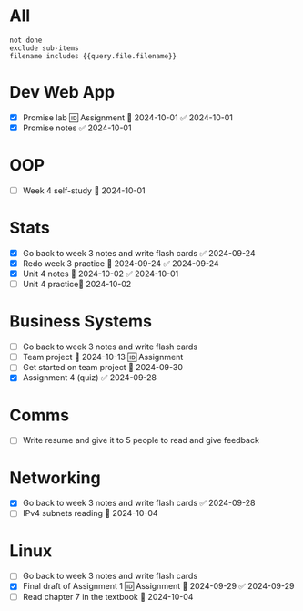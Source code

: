 # All
```tasks
not done
exclude sub-items
filename includes {{query.file.filename}}
```

# Dev Web App
- [x] Promise lab 🆔 Assignment 📅 2024-10-01 ✅ 2024-10-01
- [x] Promise notes ✅ 2024-10-01
# OOP
- [ ] Week 4 self-study 📅 2024-10-01 
# Stats
- [x] Go back to week 3 notes and write flash cards ✅ 2024-09-24
- [x] Redo week 3 practice 📅 2024-09-24 ✅ 2024-09-24
- [x] Unit 4 notes 📅 2024-10-02 ✅ 2024-10-01
- [ ] Unit 4 practice📅 2024-10-02 
# Business Systems
- [ ] Go back to week 3 notes and write flash cards
- [ ] Team project 📅 2024-10-13 🆔 Assignment
- [ ] Get started on team project 📅 2024-09-30 
- [x] Assignment 4 (quiz) ✅ 2024-09-28
# Comms
- [ ] Write resume and give it to 5 people to read and give feedback
# Networking
- [x] Go back to week 3 notes and write flash cards ✅ 2024-09-28
- [ ] IPv4 subnets reading 📅 2024-10-04 
# Linux
- [ ] Go back to week 3 notes and write flash cards
- [x] Final draft of Assignment 1 🆔 Assignment 📅 2024-09-29 ✅ 2024-09-29
- [ ] Read chapter 7 in the textbook 📅 2024-10-04 
